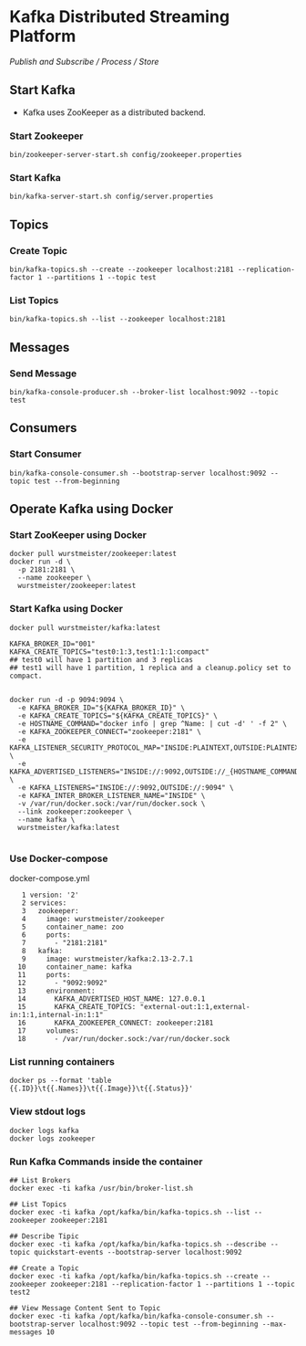 Kafka Distributed Streaming Platform
====================================

_Publish and Subscribe / Process / Store_


## Start Kafka
* Kafka uses ZooKeeper as a distributed backend.

### Start Zookeeper
```
bin/zookeeper-server-start.sh config/zookeeper.properties
```

### Start Kafka
```
bin/kafka-server-start.sh config/server.properties
```

## Topics

### Create Topic
```
bin/kafka-topics.sh --create --zookeeper localhost:2181 --replication-factor 1 --partitions 1 --topic test
```

### List Topics
```
bin/kafka-topics.sh --list --zookeeper localhost:2181
```

## Messages
### Send Message
```
bin/kafka-console-producer.sh --broker-list localhost:9092 --topic test
```


## Consumers
### Start Consumer
```
bin/kafka-console-consumer.sh --bootstrap-server localhost:9092 --topic test --from-beginning
```





## Operate Kafka using Docker

### Start ZooKeeper using Docker
```
docker pull wurstmeister/zookeeper:latest
docker run -d \
  -p 2181:2181 \
  --name zookeeper \
  wurstmeister/zookeeper:latest
```

### Start Kafka using Docker
```
docker pull wurstmeister/kafka:latest

KAFKA_BROKER_ID="001"
KAFKA_CREATE_TOPICS="test0:1:3,test1:1:1:compact"
## test0 will have 1 partition and 3 replicas
## test1 will have 1 partition, 1 replica and a cleanup.policy set to compact.


docker run -d -p 9094:9094 \
  -e KAFKA_BROKER_ID="${KAFKA_BROKER_ID}" \
  -e KAFKA_CREATE_TOPICS="${KAFKA_CREATE_TOPICS}" \
  -e HOSTNAME_COMMAND="docker info | grep ^Name: | cut -d' ' -f 2" \
  -e KAFKA_ZOOKEEPER_CONNECT="zookeeper:2181" \
  -e KAFKA_LISTENER_SECURITY_PROTOCOL_MAP="INSIDE:PLAINTEXT,OUTSIDE:PLAINTEXT" \
  -e KAFKA_ADVERTISED_LISTENERS="INSIDE://:9092,OUTSIDE://_{HOSTNAME_COMMAND}:9094" \
  -e KAFKA_LISTENERS="INSIDE://:9092,OUTSIDE://:9094" \
  -e KAFKA_INTER_BROKER_LISTENER_NAME="INSIDE" \
  -v /var/run/docker.sock:/var/run/docker.sock \
  --link zookeeper:zookeeper \
  --name kafka \
  wurstmeister/kafka:latest


```
### Use Docker-compose
docker-compose.yml
```
   1 version: '2'
   2 services:
   3   zookeeper:
   4     image: wurstmeister/zookeeper
   5     container_name: zoo
   6     ports:
   7       - "2181:2181"
   8   kafka:
   9     image: wurstmeister/kafka:2.13-2.7.1
  10     container_name: kafka
  11     ports:
  12       - "9092:9092"
  13     environment:
  14       KAFKA_ADVERTISED_HOST_NAME: 127.0.0.1
  15       KAFKA_CREATE_TOPICS: "external-out:1:1,external-in:1:1,internal-in:1:1"
  16       KAFKA_ZOOKEEPER_CONNECT: zookeeper:2181
  17     volumes:
  18       - /var/run/docker.sock:/var/run/docker.sock
```


### List running containers
```
docker ps --format 'table {{.ID}}\t{{.Names}}\t{{.Image}}\t{{.Status}}'
```


### View stdout logs
```
docker logs kafka
docker logs zookeeper
```


### Run Kafka Commands inside the container
```
## List Brokers
docker exec -ti kafka /usr/bin/broker-list.sh

## List Topics
docker exec -ti kafka /opt/kafka/bin/kafka-topics.sh --list --zookeeper zookeeper:2181

## Describe Tipic
docker exec -ti kafka /opt/kafka/bin/kafka-topics.sh --describe --topic quickstart-events --bootstrap-server localhost:9092

## Create a Topic
docker exec -ti kafka /opt/kafka/bin/kafka-topics.sh --create --zookeeper zookeeper:2181 --replication-factor 1 --partitions 1 --topic test2

## View Message Content Sent to Topic
docker exec -ti kafka /opt/kafka/bin/kafka-console-consumer.sh --bootstrap-server localhost:9092 --topic test --from-beginning --max-messages 10


```



